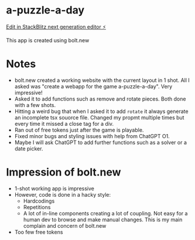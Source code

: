 # a-puzzle-a-day

[Edit in StackBlitz next generation editor ⚡️](https://stackblitz.com/~/github.com/leonzdev/a-puzzle-a-day)

This app is created using bolt.new

# Notes
* bolt.new created a working website with the current layout in 1 shot. All I asked was "create a webapp for the game a-puzzle-a-day". Very impressive!
* Asked it to add functions such as remove and rotate pieces. Both done with a few shots.
* Hitting a weird bug that when I asked it to add `rotate` it always generate an incomplete tsx souorce file. Changed my propmt multiple times but every time it missed a close tag for a div.
* Ran out of free tokens just after the game is playable.
* Fixed minor bugs and styling issues with help from ChatGPT O1.
* Maybe I will ask ChatGPT to add further functions such as a solver or a date picker.

# Impression of bolt.new
* 1-shot working app is impressive
* However, code is done in a hacky style:
  * Hardcodings
  * Repetitions
  * A lot of in-line components creating a lot of coupling. Not easy for a human dev to browse and make manual changes. This is my main complain and concern of bolt.new
* Too few free tokens